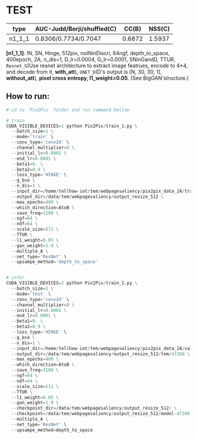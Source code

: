 # TEST


type | AUC-Judd/Borji/shuffled(C)  | CC(B) | NSS(C)
---- | ---- | --- | ---
n1_1_1| 0.8306/0.7734/0.7047 | 0.6872 | 1.5937


**[n1_1_1]**: IN, SN, Hinge, 512pix, noINinDiscri, 64ngf, depth_to_space, 400epoch, 2A, n_dis=1, D_lr=0.0004, G_lr=0.0001, SNinGandD, TTUR, `Resnet_G`(Use resnet architecture to extract image featrues, encode to 4*4, and decode from it, **with_att**), `UNET_D`(D's output is [N, 30, 30, 1], **without_att**), **pixel cross entropy, l1_weight=0.05**. (See BigGAN'structure.) 


## How to run:

``` python
# cd to `Pix2Pix` folder and run command bellow

# train
CUDA_VISIBLE_DEVICES=1 python Pix2Pix/train_1.py \
  --batch_size=1 \
  --mode='train' \
  --conv_type='conv2d' \
  --channel_multiplier=0 \
  --initial_lr=0.0002 \
  --end_lr=0.0001 \
  --beta1=0. \
  --beta2=0.9 \
  --loss_type='HINGE' \
  --g_bce \
  --n_dis=1 \
  --input_dir=/home/tellhow-iot/tem/webpagesaliency/pix2pix_data_2A/train \
  --output_dir=/data/tem/webpagesaliency/output_resize_512 \
  --max_epochs=400 \
  --which_direction=AtoB \
  --save_freq=1180 \
  --ngf=64 \
  --ndf=64 \
  --scale_size=572 \
  --TTUR \
  --l1_weight=0.05 \
  --gan_weight=1.0 \
  --multiple_A \
  --net_type='ResNet' \
  --upsampe_method='depth_to_space'


# infer
CUDA_VISIBLE_DEVICES=1 python Pix2Pix/train_1.py \
  --batch_size=1 \
  --mode='test' \
  --conv_type='conv2d' \
  --channel_multiplier=0 \
  --initial_lr=0.0002 \
  --end_lr=0.0001 \
  --beta1=0. \
  --beta2=0.9 \
  --loss_type='HINGE' \
  --g_bce \
  --n_dis=1 \
  --input_dir=/home/tellhow-iot/tem/webpagesaliency/pix2pix_data_2A/val \
  --output_dir=/data/tem/webpagesaliency/output_resize_512/tem/47200 \
  --max_epochs=400 \
  --which_direction=AtoB \
  --save_freq=1180 \
  --ngf=64 \
  --ndf=64 \
  --scale_size=512 \
  --TTUR \
  --l1_weight=0.05 \
  --gan_weight=1.0 \
  --checkpoint_dir=/data/tem/webpagesaliency/output_resize_512/ \
  --checkpoint=/data/tem/webpagesaliency/output_resize_512/model-47200 \
  --multiple_A \
  --net_type='ResNet' \
  --upsampe_method=depth_to_space
